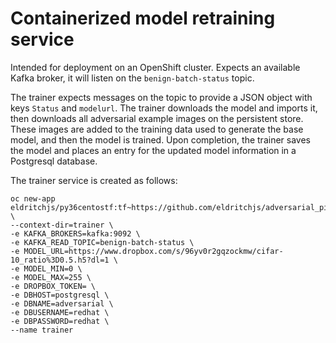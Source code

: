 # Containerized model retraining service

Intended for deployment on an OpenShift cluster. Expects an available Kafka broker, it will listen on the `benign-batch-status` topic. 

The trainer expects messages on the topic to provide a JSON object with keys `Status` and `modelurl`. The trainer downloads the model and imports it, then downloads all adversarial example images on the persistent store. These images are added to the training data used to generate the base model, and then the model is trained. Upon completion, the trainer saves the model and places an entry for the updated model information in a Postgresql database.

The trainer service is created as follows:

```
oc new-app eldritchjs/py36centostf:tf~https://github.com/eldritchjs/adversarial_pipeline \
--context-dir=trainer \
-e KAFKA_BROKERS=kafka:9092 \
-e KAFKA_READ_TOPIC=benign-batch-status \
-e MODEL_URL=https://www.dropbox.com/s/96yv0r2gqzockmw/cifar-10_ratio%3D0.5.h5?dl=1 \
-e MODEL_MIN=0 \
-e MODEL_MAX=255 \
-e DROPBOX_TOKEN= \
-e DBHOST=postgresql \
-e DBNAME=adversarial \
-e DBUSERNAME=redhat \
-e DBPASSWORD=redhat \
--name trainer
```
